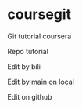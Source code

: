 # coursegit
Git tutorial coursera

Repo tutorial

Edit by bili

Edit by main on local

Edit on github
